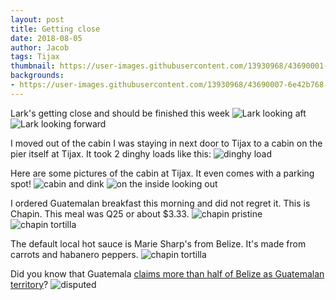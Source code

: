 ```yaml
---
layout: post
title: Getting close
date: 2018-08-05
author: Jacob
tags: Tijax
thumbnail: https://user-images.githubusercontent.com/13930968/43690001-53fd5f84-98c0-11e8-9986-ae3f0e08859e.jpeg
backgrounds:
- https://user-images.githubusercontent.com/13930968/43690007-6e42b768-98c0-11e8-8dce-b720578f6794.jpeg
---
```


Lark's getting close and should be finished this week
![Lark looking aft](https://user-images.githubusercontent.com/13930968/43690011-6ea96634-98c0-11e8-9369-c58c9955f38f.jpeg)
![Lark looking forward](https://user-images.githubusercontent.com/13930968/43690012-6ec0b8ac-98c0-11e8-9394-061374ecd000.jpeg)

I moved out of the cabin I was staying in next door to Tijax to a cabin on the pier itself at Tijax.  It took 2 dinghy loads like this:
![dinghy load](https://user-images.githubusercontent.com/13930968/43690013-6ed6d312-98c0-11e8-89c7-a2e4e6a12b95.jpeg)

Here are some pictures of the cabin at Tijax.  It even comes with a parking spot!
![cabin and dink](https://user-images.githubusercontent.com/13930968/43690007-6e42b768-98c0-11e8-8dce-b720578f6794.jpeg)
![on the inside looking out](https://user-images.githubusercontent.com/13930968/43690001-53fd5f84-98c0-11e8-9986-ae3f0e08859e.jpeg)

I ordered Guatemalan breakfast this morning and did not regret it.  This is Chapin.  This meal was Q25 or about $3.33.
![chapin pristine](https://user-images.githubusercontent.com/13930968/43690008-6e5f8348-98c0-11e8-8b1f-348d19ea1295.jpeg)
![chapin tortilla](https://user-images.githubusercontent.com/13930968/43690009-6e776030-98c0-11e8-86e8-09d03c46b2a7.jpeg)

The default local hot sauce is Marie Sharp's from Belize.  It's made from carrots and habanero peppers.
![chapin tortilla](https://user-images.githubusercontent.com/13930968/43690010-6e90f7f2-98c0-11e8-8612-4b57de5fe531.jpeg)

Did you know that Guatemala [claims more than half of Belize as Guatemalan territory](https://en.wikipedia.org/wiki/Belizean–Guatemalan_territorial_dispute)?
![disputed](https://upload.wikimedia.org/wikipedia/commons/thumb/c/c2/Disputed_territory_between_Belize_and_Guatemala.svg/840px-Disputed_territory_between_Belize_and_Guatemala.svg.png)
